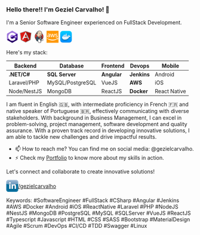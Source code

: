 ### Hello there!! I'm Geziel Carvalho! 👋

I'm a Senior Software Engineer experienced on FullStack Development.

<img src="./images/csharp_icon_256.png" alt="C Sharp" width="32" height="32">
<img src="./images/angular_icon_256.png" alt="Angular" width="32" height="32">
<img src="./images/jenkins_icon_256.png" alt="SQL Server" width="32" height="32">
<img src="./images/aws_icon_256.png" alt="AWS" width="32" height="32">
<img src="./images/docker_icon_256.png" alt="AWS" width="32" height="32">

Here's my stack:

| Backend     | Database         | Frontend    | Devops      | Mobile       |
| ----------- | ---------------- | ----------- | ----------- | ------------ |
| **.NET/C#** | **SQL Server**   | **Angular** | **Jenkins** | Android      |
| Laravel/PHP | MySQL/PostgreSQL | VueJS       | **AWS**     | iOS          |
| Node/NestJS | MongoDB          | ReactJS     | **Docker**  | React Native |

I am fluent in English 🇬🇧, with intermediate proficiency in French 🇫🇷 and native speaker of Portuguese 🇧🇷, effectively communicating with diverse stakeholders. With background in Business Management, I can excel in problem-solving, project management, software development and quality assurance. With a proven track record in developing innovative solutions, I am able to tackle new challenges and drive impactful results.

- 📫 How to reach me? You can find me on social media: @gezielcarvalho.
- ⚡ Check my [Portfolio](https://github.com/gezielcarvalho?tab=projects) to know more about my skills in action.

Let's connect and collaborate to create innovative solutions!

<p style="display: flex; align-items: center;">
    <img src="./images/linkedin_icon_256.png" alt="AWS" width="32" height="32">
    <a href="https://www.linkedin.com/in/gezielcarvalho/">/gezielcarvalho</a>
</p>

Keywords: #SoftwareEngineer #FullStack #CSharp #Angular #Jenkins #AWS #Docker #Android #iOS #ReactNative #Laravel #PHP #NodeJS #NestJS #MongoDB #PostgreSQL #MySQL #SQLServer #VueJS #ReactJS #Typescript #Javascript #HTML #CSS #SASS #Bootstrap #MaterialDesign #Agile #Scrum #DevOps #CI/CD #TDD #Swagger #Linux

